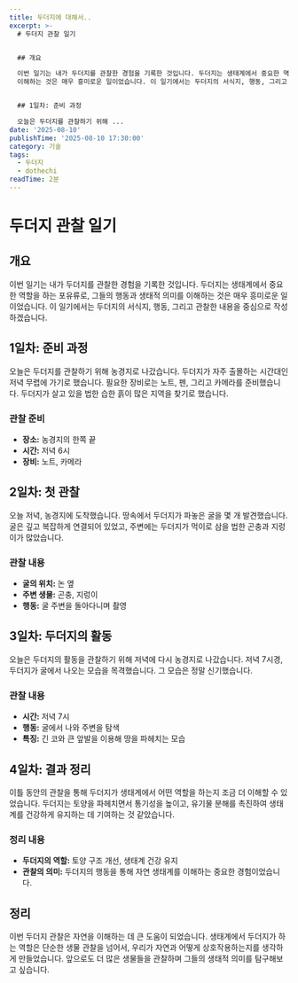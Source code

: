```yaml
---
title: 두더지에 대해서..
excerpt: >-
  # 두더지 관찰 일기


  ## 개요

  이번 일기는 내가 두더지를 관찰한 경험을 기록한 것입니다. 두더지는 생태계에서 중요한 역할을 하는 포유류로, 그들의 행동과 생태적 의미를
  이해하는 것은 매우 흥미로운 일이었습니다. 이 일기에서는 두더지의 서식지, 행동, 그리고 관찰한 내용을 중심으로 작성하겠습니다.


  ## 1일차: 준비 과정

  오늘은 두더지를 관찰하기 위해 ...
date: '2025-08-10'
publishTime: '2025-08-10 17:30:00'
category: 기술
tags:
  - 두더지
  - dothechi
readTime: 2분
---
```

# 두더지 관찰 일기

## 개요
이번 일기는 내가 두더지를 관찰한 경험을 기록한 것입니다. 두더지는 생태계에서 중요한 역할을 하는 포유류로, 그들의 행동과 생태적 의미를 이해하는 것은 매우 흥미로운 일이었습니다. 이 일기에서는 두더지의 서식지, 행동, 그리고 관찰한 내용을 중심으로 작성하겠습니다.

## 1일차: 준비 과정
오늘은 두더지를 관찰하기 위해 농경지로 나갔습니다. 두더지가 자주 출몰하는 시간대인 저녁 무렵에 가기로 했습니다. 필요한 장비로는 노트, 펜, 그리고 카메라를 준비했습니다. 두더지가 살고 있을 법한 습한 흙이 많은 지역을 찾기로 했습니다.

### 관찰 준비
- **장소:** 농경지의 한쪽 끝
- **시간:** 저녁 6시
- **장비:** 노트, 카메라

## 2일차: 첫 관찰
오늘 저녁, 농경지에 도착했습니다. 땅속에서 두더지가 파놓은 굴을 몇 개 발견했습니다. 굴은 깊고 복잡하게 연결되어 있었고, 주변에는 두더지가 먹이로 삼을 법한 곤충과 지렁이가 많았습니다. 

### 관찰 내용
- **굴의 위치:** 논 옆
- **주변 생물:** 곤충, 지렁이
- **행동:** 굴 주변을 돌아다니며 촬영

## 3일차: 두더지의 활동
오늘은 두더지의 활동을 관찰하기 위해 저녁에 다시 농경지로 나갔습니다. 저녁 7시경, 두더지가 굴에서 나오는 모습을 목격했습니다. 그 모습은 정말 신기했습니다. 

### 관찰 내용
- **시간:** 저녁 7시
- **행동:** 굴에서 나와 주변을 탐색
- **특징:** 긴 코와 큰 앞발을 이용해 땅을 파헤치는 모습

## 4일차: 결과 정리
이틀 동안의 관찰을 통해 두더지가 생태계에서 어떤 역할을 하는지 조금 더 이해할 수 있었습니다. 두더지는 토양을 파헤치면서 통기성을 높이고, 유기물 분해를 촉진하여 생태계를 건강하게 유지하는 데 기여하는 것 같았습니다.

### 정리 내용
- **두더지의 역할:** 토양 구조 개선, 생태계 건강 유지
- **관찰의 의미:** 두더지의 행동을 통해 자연 생태계를 이해하는 중요한 경험이었습니다.

## 정리
이번 두더지 관찰은 자연을 이해하는 데 큰 도움이 되었습니다. 생태계에서 두더지가 하는 역할은 단순한 생물 관찰을 넘어서, 우리가 자연과 어떻게 상호작용하는지를 생각하게 만들었습니다. 앞으로도 더 많은 생물들을 관찰하며 그들의 생태적 의미를 탐구해보고 싶습니다.
